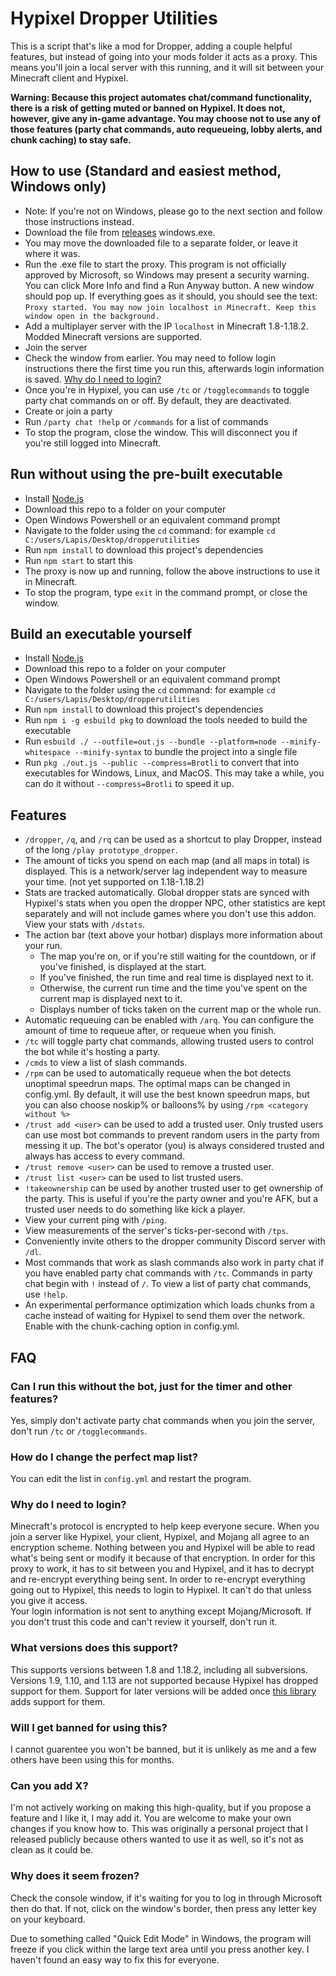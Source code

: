 # Hypixel Dropper Utilities
This is a script that's like a mod for Dropper, adding a couple helpful features, but instead of going into your mods folder it acts as a proxy. This means you'll join a local server with this running, and it will sit between your Minecraft client and Hypixel.

**Warning: Because this project automates chat/command functionality, there is a risk of getting muted or banned on Hypixel. It does not, however, give any in-game advantage. You may choose not to use any of those features (party chat commands, auto requeueing, lobby alerts, and chunk caching) to stay safe.**

## How to use (Standard and easiest method, Windows only)
- Note: If you're not on Windows, please go to the next section and follow those instructions instead.
- Download the file from [releases](https://github.com/LapisHusky/dropperutilities/releases) windows.exe.
- You may move the downloaded file to a separate folder, or leave it where it was.
- Run the .exe file to start the proxy. This program is not officially approved by Microsoft, so Windows may present a security warning. You can click More Info and find a Run Anyway button. A new window should pop up. If everything goes as it should, you should see the text: `Proxy started. You may now join localhost in Minecraft. Keep this window open in the background.`
- Add a multiplayer server with the IP `localhost` in Minecraft 1.8-1.18.2. Modded Minecraft versions are supported.
- Join the server
- Check the window from earlier. You may need to follow login instructions there the first time you run this, afterwards login information is saved. [Why do I need to login?](#Why-do-I-need-to-login)
- Once you're in Hypixel, you can use `/tc` or `/togglecommands` to toggle party chat commands on or off. By default, they are deactivated.
- Create or join a party
- Run `/party chat !help` or `/commands` for a list of commands
- To stop the program, close the window. This will disconnect you if you're still logged into Minecraft.

## Run without using the pre-built executable
- Install [Node.js](https://nodejs.org/en/download/)
- Download this repo to a folder on your computer
- Open Windows Powershell or an equivalent command prompt
- Navigate to the folder using the `cd` command: for example `cd C:/users/Lapis/Desktop/dropperutilities`
- Run `npm install` to download this project's dependencies
- Run `npm start` to start this
- The proxy is now up and running, follow the above instructions to use it in Minecraft.
- To stop the program, type `exit` in the command prompt, or close the window.

## Build an executable yourself
- Install [Node.js](https://nodejs.org/en/download/)
- Download this repo to a folder on your computer
- Open Windows Powershell or an equivalent command prompt
- Navigate to the folder using the `cd` command: for example `cd C:/users/Lapis/Desktop/dropperutilities`
- Run `npm install` to download this project's dependencies
- Run `npm i -g esbuild pkg` to download the tools needed to build the executable
- Run `esbuild ./ --outfile=out.js --bundle --platform=node --minify-whitespace --minify-syntax` to bundle the project into a single file
- Run `pkg ./out.js --public --compress=Brotli` to convert that into executables for Windows, Linux, and MacOS. This may take a while, you can do it without `--compress=Brotli` to speed it up.

## Features
- `/dropper`, `/q`, and `/rq` can be used as a shortcut to play Dropper, instead of the long `/play prototype_dropper`.
- The amount of ticks you spend on each map (and all maps in total) is displayed. This is a network/server lag independent way to measure your time. (not yet supported on 1.18-1.18.2)
- Stats are tracked automatically. Global dropper stats are synced with Hypixel's stats when you open the dropper NPC, other statistics are kept separately and will not include games where you don't use this addon. View your stats with `/dstats`.
- The action bar (text above your hotbar) displays more information about your run.
  - The map you're on, or if you're still waiting for the countdown, or if you've finished, is displayed at the start.
  - If you've finished, the run time and real time is displayed next to it.
  - Otherwise, the current run time and the time you've spent on the current map is displayed next to it.
  - Displays number of ticks taken on the current map or the whole run.
- Automatic requeuing can be enabled with `/arq`. You can configure the amount of time to requeue after, or requeue when you finish.
- `/tc` will toggle party chat commands, allowing trusted users to control the bot while it's hosting a party.
- `/cmds` to view a list of slash commands.
- `/rpm` can be used to automatically requeue when the bot detects unoptimal speedrun maps. The optimal maps can be changed in config.yml. By default, it will use the best known speedrun maps, but you can also choose noskip% or balloons% by using `/rpm <category without %>`
- `/trust add <user>` can be used to add a trusted user. Only trusted users can use most bot commands to prevent random users in the party from messing it up. The bot's operator (you) is always considered trusted and always has access to every command.
- `/trust remove <user>` can be used to remove a trusted user.
- `/trust list <user>` can be used to list trusted users.
- `!takeownership` can be used by another trusted user to get ownership of the party. This is useful if you're the party owner and you're AFK, but a trusted user needs to do something like kick a player.
- View your current ping with `/ping`.
- View measurements of the server's ticks-per-second with `/tps`.
- Conveniently invite others to the dropper community Discord server with `/dl`.
- Most commands that work as slash commands also work in party chat if you have enabled party chat commands with `/tc`. Commands in party chat begin with `!` instead of `/`. To view a list of party chat commands, use `!help`.
- An experimental performance optimization which loads chunks from a cache instead of waiting for Hypixel to send them over the network. Enable with the chunk-caching option in config.yml.

## FAQ

### Can I run this without the bot, just for the timer and other features?
Yes, simply don't activate party chat commands when you join the server, don't run `/tc` or `/togglecommands`.

### How do I change the perfect map list?
You can edit the list in `config.yml` and restart the program.

### Why do I need to login?
Minecraft's protocol is encrypted to help keep everyone secure. When you join a server like Hypixel, your client, Hypixel, and Mojang all agree to an encryption scheme. Nothing between you and Hypixel will be able to read what's being sent or modify it because of that encryption. In order for this proxy to work, it has to sit between you and Hypixel, and it has to decrypt and re-encrypt everything being sent. In order to re-encrypt everything going out to Hypixel, this needs to login to Hypixel. It can't do that unless you give it access.\
Your login information is not sent to anything except Mojang/Microsoft. If you don't trust this code and can't review it yourself, don't run it.

### What versions does this support?
This supports versions between 1.8 and 1.18.2, including all subversions. Versions 1.9, 1.10, and 1.13 are not supported because Hypixel has dropped support for them. Support for later versions will be added once [this library](https://github.com/PrismarineJS/node-minecraft-protocol) adds support for them.

### Will I get banned for using this?
I cannot guarentee you won't be banned, but it is unlikely as me and a few others have been using this for months.

### Can you add X?
I'm not actively working on making this high-quality, but if you propose a feature and I like it, I may add it. You are welcome to make your own changes if you know how to. This was originally a personal project that I released publicly because others wanted to use it as well, so it's not as clean as it could be.

### Why does it seem frozen?
Check the console window, if it's waiting for you to log in through Microsoft then do that. If not, click on the window's border, then press any letter key on your keyboard.

Due to something called "Quick Edit Mode" in Windows, the program will freeze if you click within the large text area until you press another key. I haven't found an easy way to fix this for everyone.
